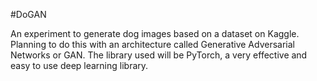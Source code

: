#DoGAN

An experiment to generate dog images based on a dataset on Kaggle. Planning to do this with an architecture called Generative Adversarial Networks or GAN. The library used will be PyTorch, a very effective and easy to use deep learning library.